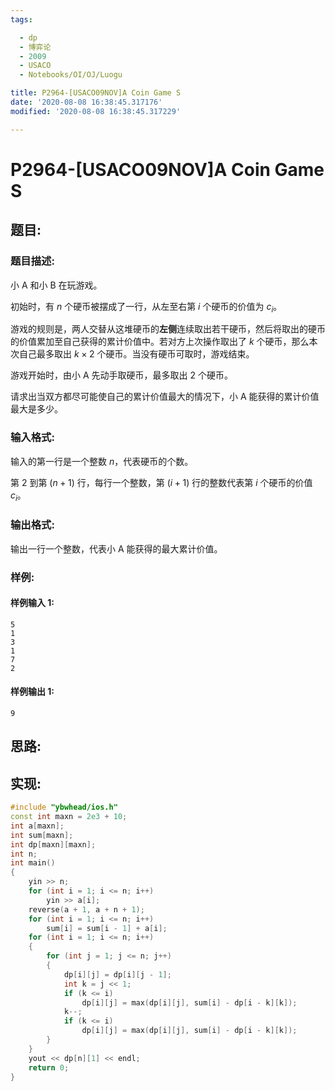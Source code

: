 ```yaml
---
tags:

  - dp
  - 博弈论
  - 2009
  - USACO
  - Notebooks/OI/OJ/Luogu

title: P2964-[USACO09NOV]A Coin Game S
date: '2020-08-08 16:38:45.317176'
modified: '2020-08-08 16:38:45.317229'

---
```


# P2964-[USACO09NOV]A Coin Game S

## 题目:

### 题目描述:

小 A 和小 B 在玩游戏。

初始时，有 $n$ 个硬币被摆成了一行，从左至右第 $i$ 个硬币的价值为 $c_i$。

游戏的规则是，两人交替从这堆硬币的**左侧**连续取出若干硬币，然后将取出的硬币的价值累加至自己获得的累计价值中。若对方上次操作取出了 $k$ 个硬币，那么本次自己最多取出 $k \times 2$ 个硬币。当没有硬币可取时，游戏结束。

游戏开始时，由小 A 先动手取硬币，最多取出 $2$ 个硬币。

请求出当双方都尽可能使自己的累计价值最大的情况下，小 A 能获得的累计价值最大是多少。

### 输入格式:

输入的第一行是一个整数 $n$，代表硬币的个数。

第 $2$ 到第 $(n + 1)$ 行，每行一个整数，第 $(i + 1)$ 行的整数代表第 $i$ 个硬币的价值 $c_i$。

### 输出格式:

输出一行一个整数，代表小 A 能获得的最大累计价值。

### 样例:

#### 样例输入 1:

``` 
5
1
3
1
7
2

```

#### 样例输出 1:

``` 
9

```

## 思路:

## 实现:

``` cpp
#include "ybwhead/ios.h"
const int maxn = 2e3 + 10;
int a[maxn];
int sum[maxn];
int dp[maxn][maxn];
int n;
int main()
{
    yin >> n;
    for (int i = 1; i <= n; i++)
        yin >> a[i];
    reverse(a + 1, a + n + 1);
    for (int i = 1; i <= n; i++)
        sum[i] = sum[i - 1] + a[i];
    for (int i = 1; i <= n; i++)
    {
        for (int j = 1; j <= n; j++)
        {
            dp[i][j] = dp[i][j - 1];
            int k = j << 1;
            if (k <= i)
                dp[i][j] = max(dp[i][j], sum[i] - dp[i - k][k]);
            k--;
            if (k <= i)
                dp[i][j] = max(dp[i][j], sum[i] - dp[i - k][k]);
        }
    }
    yout << dp[n][1] << endl;
    return 0;
}
```
